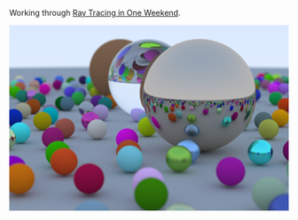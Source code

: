 Working through [Ray Tracing in One Weekend](https://raytracing.github.io/books/RayTracingInOneWeekend.html).

![render](render.png)
